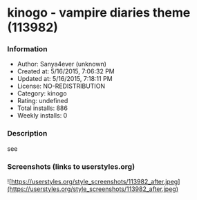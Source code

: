 # kinogo - vampire diaries theme (113982)

### Information
- Author: Sanya4ever (unknown)
- Created at: 5/16/2015, 7:06:32 PM
- Updated at: 5/16/2015, 7:18:11 PM
- License: NO-REDISTRIBUTION
- Category: kinogo
- Rating: undefined
- Total installs: 886
- Weekly installs: 0


### Description
see


### Screenshots (links to userstyles.org)
![https://userstyles.org/style_screenshots/113982_after.jpeg](https://userstyles.org/style_screenshots/113982_after.jpeg)


